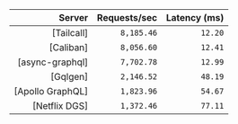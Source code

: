 <!-- PERFORMANCE_RESULTS_START -->

| Server | Requests/sec | Latency (ms) |
|--------:|--------------:|--------------:|
| [Tailcall] | `8,185.46` | `12.20` |
| [Caliban] | `8,056.60` | `12.41` |
| [async-graphql] | `7,702.78` | `12.99` |
| [Gqlgen] | `2,146.52` | `48.19` |
| [Apollo GraphQL] | `1,823.96` | `54.67` |
| [Netflix DGS] | `1,372.46` | `77.11` |

<!-- PERFORMANCE_RESULTS_END -->
